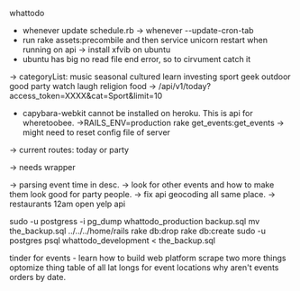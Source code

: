whattodo 
  - whenever update schedule.rb -> whenever --update-cron-tab
  - run rake assets:precombile and then service unicorn restart when running on api
  -> install xfvib on ubuntu
  - ubuntu has big no read file end error, so to cirvument catch it

  -> categoryList: music seasonal cultured learn investing sport geek outdoor good party watch laugh religion food
  -> /api/v1/today?access_token=XXXX&cat=Sport&limit=10

  - capybara-webkit cannot be installed on heroku. This is api for wheretoobee.
  ->RAILS_ENV=production rake get_events:get_events
  -> might need to reset config file of server

  -> current routes: today or party

  -> needs wrapper

-> parsing event time in desc.
-> look for other events and how to make them look good for party people.
-> fix api geocoding all same place.
-> restaurants 12am open yelp api

sudo -u postgress -i
pg_dump whattodo_production backup.sql
mv the_backup.sql ../../../home/rails
rake db:drop
rake db:create
sudo -u postgres psql whattodo_development < the_backup.sql

tinder for events - learn how to build
web platform
scrape two more things
optomize thing
table of all lat longs for event locations
why aren't events orders by date.